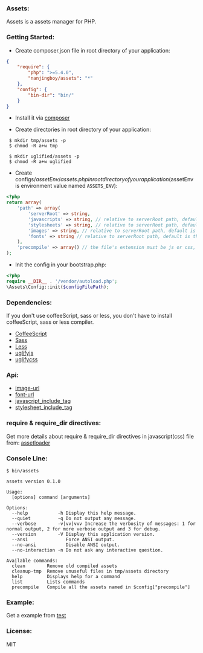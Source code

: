 ### Assets:

Assets is a assets manager for PHP.

### Getting Started:

* Create composer.json file in root directory of your application:

```json
{
    "require": {
        "php": ">=5.4.0",
        "nanjingboy/assets": "*"
    },
    "config": {
        "bin-dir": "bin/"
    }
}
```
* Install it via [composer](https://getcomposer.org/doc/00-intro.md)

* Create directories in root directory of your application:

```shell
 $ mkdir tmp/assets -p
 $ chmod -R a+w tmp

 $ mkdir uglified/assets -p
 $ chmod -R a+w uglified
```

* Create configs/$assetEnv/assets.php in root directory of your application($assetEnv is environment value named `ASSETS_ENV`):

```php
<?php
return array(
    'path' => array(
        'serverRoot' => string,
        'javascripts' => string, // relative to serverRoot path, default is the serverRoot path
        'stylesheets' => string, // relative to serverRoot path, default is the serverRoot path
        'images' => string, // relative to serverRoot path, default is the serverRoot path
        'fonts' => string // relative to serverRoot path, default is the serverRoot path
    ),
    'precompile' => array() // the file's extension must be js or css, and it's relative to root javascripts(stylesheets) path
);
```

* Init the config in your bootstrap.php:

```php
<?php
require __DIR__ . '/vendor/autoload.php';
\Assets\Config::init($configFilePath);
```

### Dependencies:

If you don't use coffeeScript, sass or less, you don't have to install coffeeScript, sass or less compiler.

* [CoffeeScript](http://coffeescript.org/)
* [Sass](http://sass-lang.com/)
* [Less](http://lesscss.org/)
* [uglifyjs](https://github.com/mishoo/UglifyJS2)
* [uglifycss](https://github.com/fmarcia/UglifyCSS)

### Api:

* [image-url](https://github.com/nanjingboy/assets/blob/master/test/app/assets/stylesheets/home.scss#L23)
* [font-url](https://github.com/nanjingboy/assets/blob/master/test/app/assets/stylesheets/home.scss#L17)
* [javascript_include_tag](https://github.com/nanjingboy/assets/blob/master/assets.php#L4)
* [stylesheet_include_tag](https://github.com/nanjingboy/assets/blob/master/assets.php#L15)

### require & require_dir directives:
Get more details about require & require_dir directives in javascript(css) file from: [assetloader](https://github.com/nanjingboy/assetloader#usage)

### Console Line:

```shell
$ bin/assets

assets version 0.1.0

Usage:
  [options] command [arguments]

Options:
  --help           -h Display this help message.
  --quiet          -q Do not output any message.
  --verbose        -v|vv|vvv Increase the verbosity of messages: 1 for normal output, 2 for more verbose output and 3 for debug.
  --version        -V Display this application version.
  --ansi              Force ANSI output.
  --no-ansi           Disable ANSI output.
  --no-interaction -n Do not ask any interactive question.

Available commands:
  clean        Remove old compiled assets
  cleanup-tmp  Remove unuseful files in tmp/assets directory
  help         Displays help for a command
  list         Lists commands
  precompile   Compile all the assets named in $config["precompile"]
```

### Example:

Get a example from [test](https://github.com/nanjingboy/assets/tree/master/test)

### License:
MIT